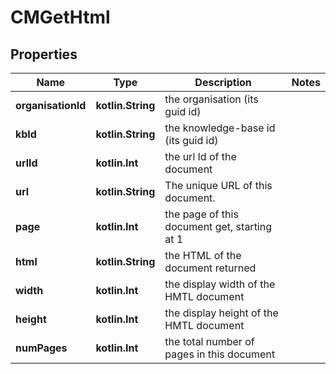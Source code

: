 
# CMGetHtml

## Properties
Name | Type | Description | Notes
------------ | ------------- | ------------- | -------------
**organisationId** | **kotlin.String** | the organisation (its guid id) | 
**kbId** | **kotlin.String** | the knowledge-base id (its guid id) | 
**urlId** | **kotlin.Int** | the url Id of the document | 
**url** | **kotlin.String** | The unique URL of this document. | 
**page** | **kotlin.Int** | the page of this document get, starting at 1 | 
**html** | **kotlin.String** | the HTML of the document returned | 
**width** | **kotlin.Int** | the display width of the HMTL document | 
**height** | **kotlin.Int** | the display height of the HMTL document | 
**numPages** | **kotlin.Int** | the total number of pages in this document | 



